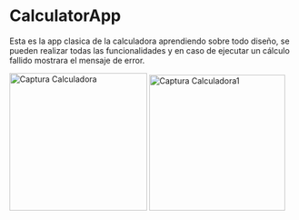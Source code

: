 # CalculatorApp

Esta es la app clasica de la calculadora aprendiendo sobre todo diseño, se pueden realizar todas las funcionalidades y en caso de ejecutar un cálculo fallido mostrara el mensaje de error.


<img width="242" alt="Captura Calculadora" src="https://user-images.githubusercontent.com/96886646/209610864-fb7c0e59-3891-4154-a01b-267d977fd903.png">
<img width="239" alt="Captura Calculadora1" src="https://user-images.githubusercontent.com/96886646/209610867-c0d4931b-f5bc-45aa-b0da-0d8473c1d336.png">
